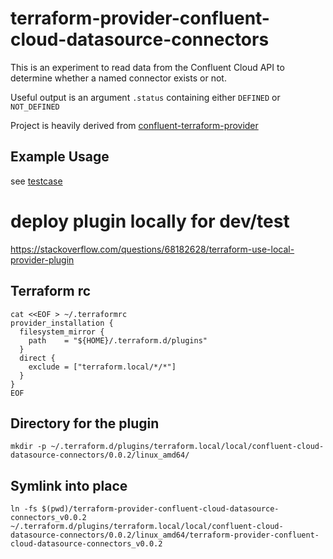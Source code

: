# terraform-provider-confluent-cloud-datasource-connectors

This is an experiment to read data from the Confluent Cloud API to determine whether a named connector exists or not.

Useful output is an argument `.status` containing either `DEFINED` or `NOT_DEFINED`

Project is heavily derived from [confluent-terraform-provider](https://docs.confluent.io/cloud/current/get-started/terraform-provider.html#using-the-confluent-terraform-provider)

## Example Usage

see [testcase](testcase/test.tf)


# deploy plugin locally for dev/test

https://stackoverflow.com/questions/68182628/terraform-use-local-provider-plugin

## Terraform rc
```
cat <<EOF > ~/.terraformrc
provider_installation {
  filesystem_mirror {
    path    = "${HOME}/.terraform.d/plugins"
  }
  direct {
    exclude = ["terraform.local/*/*"]
  }
}
EOF
```

## Directory for the plugin
```
mkdir -p ~/.terraform.d/plugins/terraform.local/local/confluent-cloud-datasource-connectors/0.0.2/linux_amd64/
```

## Symlink into place
```
ln -fs $(pwd)/terraform-provider-confluent-cloud-datasource-connectors_v0.0.2 ~/.terraform.d/plugins/terraform.local/local/confluent-cloud-datasource-connectors/0.0.2/linux_amd64/terraform-provider-confluent-cloud-datasource-connectors_v0.0.2
```

